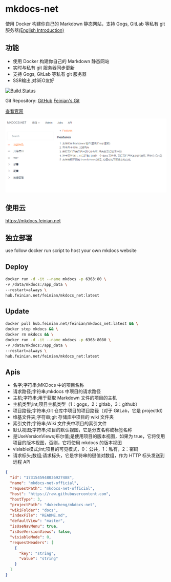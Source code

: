 # mkdocs-net

使用 Docker 构建你自己的 Markdown 静态网站，支持 Gogs, GitLab 等私有 git 服务器[(English Introduction)](./README.md)

## 功能

- 使用 Docker 构建你自己的 Markdown 静态网站
- 实时与私有 git 服务器同步更新
- 支持 Gogs, GitLab 等私有 git 服务器
- SSR输出,对SEO友好

[![Build Status](https://drone.feinian.net/api/badges/feinian/mkdocs-net/status.svg)](https://drone.feinian.net/feinian/mkdocs-net)

Git Repository: [GitHub](https://github.com/dukecheng/mkdocs-net) [Feinian's Git](https://git.feinian.net/feinian/mkdocs-net)

[查看官网](https://mkdocs.feinian.net)

![Intro](./docs/assets/intro.png)



## 使用云

<https://mkdocs.feinian.net>

## 独立部署

use follow docker run script to host your own mkdocs website

## Deploy

```bash
docker run -d -it --name mkdocs -p 6363:80 \
-v /data/mkdocs:/app_data \
--restart=always \
hub.feinian.net/feinian/mkdocs_net:latest
```

## Update

```bash
docker pull hub.feinian.net/feinian/mkdocs_net:latest && \
docker stop mkdocs && \
docker rm mkdocs && \
docker run -d -it --name mkdocs -p 6363:8080 \
-v /data/mkdocs:/app_data \
--restart=always \
hub.feinian.net/feinian/mkdocs_net:latest
```

## Apis
* 名字;字符串;MKDocs 中的项目名称
* 请求路径;字符串;mkdocs 中项目的请求路径
* 主机;字符串;用于获取 Markdown 文件的项目的主机
* 主机类型;int;项目主机类型（1：gogs，2：gitlab，3：github）
* 项目路径;字符串;Git 仓库中项目的项目路径（对于 GitLab，它是 projectId）
* 维基文件夹;字符串;git 存储库中项目的 wiki 文件夹
* 索引文件;字符串;Wiki 文件夹中项目的索引文件
* 默认视图;字符串;项目的默认视图，它是分支名称或标签名称
* 是UseVersionViews;布尔值;是使用项目的版本视图，如果为 true，它将使用项目的版本视图，否则，它将使用 mkdocs 的版本视图
* visiable模式;int;项目的可见模式，0：公共，1：私有，2：密码
* 请求标头;数组;请求标头，它是字符串的键值对数组，作为 HTTP 标头发送到远程 API
```json
{
  "id": "1731545948036927488",
  "name": "mkdocs-net-official", 
  "requestPath": "mkdocs-net-official",
  "host": "https://raw.githubusercontent.com",
  "hostType": 3,
  "projectPath": "dukecheng/mkdocs-net",
  "wikiFolder": "docs",
  "indexFile": "README.md",
  "defaultView": "master",
  "isUseNavMenu": true,
  "isUseVersionViews": false,
  "visiableMode": 0,
  "requestHeaders": [
    {
      "key": "string",
      "value": "string"
    }
  ]
}
```